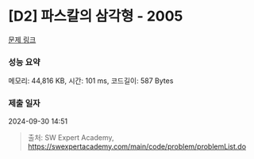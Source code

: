 # [D2] 파스칼의 삼각형 - 2005 

[문제 링크](https://swexpertacademy.com/main/code/problem/problemDetail.do?contestProbId=AV5P0-h6Ak4DFAUq) 

### 성능 요약

메모리: 44,816 KB, 시간: 101 ms, 코드길이: 587 Bytes

### 제출 일자

2024-09-30 14:51



> 출처: SW Expert Academy, https://swexpertacademy.com/main/code/problem/problemList.do